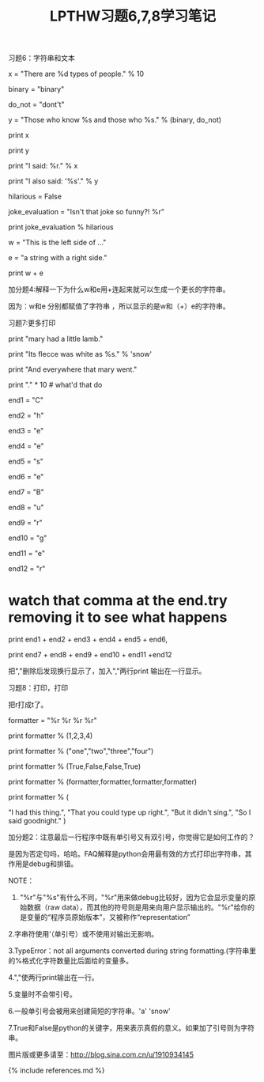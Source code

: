 ﻿---
layout: post
title: LPTHW习题6,7,8学习笔记
category: note
---

习题6：字符串和文本

x = "There are %d types of people." % 10

binary = "binary"

do_not = "dont't"

y = "Those who know %s and those who %s." % (binary, do_not)

print x

print y

print "I said: %r." % x

print "I also said: '%s'." % y

hilarious = False

joke_evaluation = "Isn't that joke so funny?! %r"

print joke_evaluation % hilarious

w = "This is the left side of ..."

e = "a string with a right side."

print w + e


加分题4:解释一下为什么w和e用+连起来就可以生成一个更长的字符串。

因为：w和e 分别都赋值了字符串 ，所以显示的是w和（+）e的字符串。



习题7:更多打印


print "mary had a little lamb."

print "Its flecce was white as %s." % 'snow'

print "And everywhere that mary went."

print "." * 10  # what'd that do

end1 = "C"

end2 = "h"

end3 = "e"

end4 = "e"

end5 = "s"

end6 = "e"

end7 = "B"

end8 = "u"

end9 = "r"

end10 = "g"

end11 = "e"

end12 = "r"

# watch that comma at the end.try removing it to see what happens

print end1 + end2 + end3 + end4 + end5 + end6,

print end7 + end8 + end9 + end10 + end11 +end12

把","删除后发现换行显示了，加入","两行print 输出在一行显示。



习题8：打印，打印

把r打成t了。


formatter = "%r %r %r %r"

print formatter % (1,2,3,4)

print formatter % ("one","two","three","four")

print formatter % (True,False,False,True)

print formatter % (formatter,formatter,formatter,formatter)

print formatter % (
 
   "I had this thing.",
   "That you could type up right.",
   "But it didn't sing.",
   "So I said goodnight."
   )


加分题2：注意最后一行程序中既有单引号又有双引号，你觉得它是如何工作的？

是因为否定句吗，哈哈。FAQ解释是python会用最有效的方式打印出字符串，其作用是debug和排错。



NOTE：

1. "%r"与"%s"有什么不同，"%r"用来做debug比较好，因为它会显示变量的原始数据（raw data），而其他的符号则是用来向用户显示输出的。"%r"给你的是变量的“程序员原始版本”，又被称作“representation”

2.字串符使用‘（单引号）或不使用对输出无影响。

3.TypeError：not all arguments converted during string formatting.(字符串里的%格式化字符数量比后面给的变量多。

4.","使两行print输出在一行。

5.变量时不会带引号。

6.一般单引号会被用来创建简短的字符串。'a' 'snow'

7.True和False是python的关键字，用来表示真假的意义。如果加了引号则为字符串。

图片版或更多请至：http://blog.sina.com.cn/u/1910934145




{% include references.md %}
